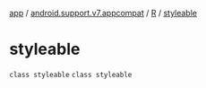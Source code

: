 [app](../../../index.md) / [android.support.v7.appcompat](../../index.md) / [R](../index.md) / [styleable](.)

# styleable

`class styleable`
`class styleable`